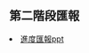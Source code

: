 ## 第二階段匯報
<li><a href="https://docs.google.com/presentation/d/1tDIOdh4Up2bs57xltyJtWVwGjFGRL57MM9Aav97Du5U/edit?usp=sharing">進度匯報ppt</a></li>
